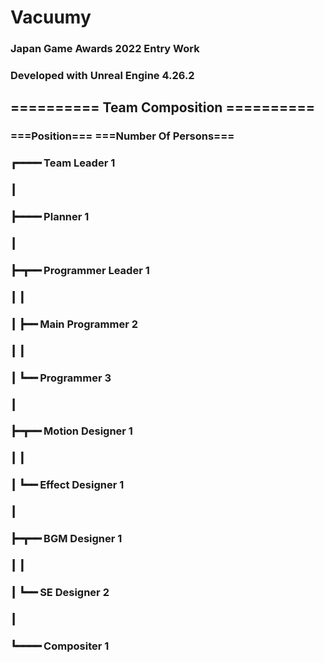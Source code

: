 # Vacuumy

### Japan Game Awards 2022 Entry Work

### Developed with Unreal Engine 4.26.2

## ========== Team Composition ==========

###       ===Position===     ===Number Of Persons===
      
### ┏━━━━ Team Leader                   1
### ┃
### ┣━━━━ Planner                       1
### ┃
### ┣━┳━━ Programmer Leader             1
### ┃ ┃
### ┃ ┣━━ Main Programmer               2
### ┃ ┃
### ┃ ┗━━ Programmer                    3
### ┃
### ┣━┳━━ Motion Designer               1
### ┃ ┃
### ┃ ┗━━ Effect Designer               1
### ┃
### ┣━┳━━ BGM Designer                  1
### ┃ ┃
### ┃ ┗━━ SE Designer                   2
### ┃
### ┗━━━━ Compositer                    1
